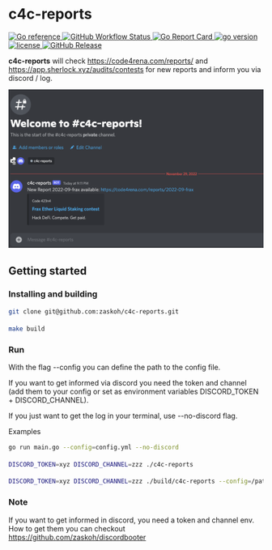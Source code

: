 # c4c-reports

<p>
    <a href="https://pkg.go.dev/github.com/zaskoh/c4c-reports">
        <img alt="Go reference" src="https://img.shields.io/badge/reference-grey?style=flat-square&logo=Go">
    </a>
    <a href="https://github.com/zaskoh/c4c-reports/actions/workflows/test.yml">
        <img alt="GitHub Workflow Status" src="https://github.com/zaskoh/c4c-reports/workflows/Test/badge.svg?style=flat-square">
    </a>
    <a href="https://goreportcard.com/report/github.com/zaskoh/c4c-reports">
        <img alt="Go Report Card" src="https://img.shields.io/badge/go%20report-A+-brightgreen.svg?style=flat-square">
    </a>
    <a href="https://github.com/zaskoh/c4c-reports/blob/main/go.mod">
        <img alt="go version" src="https://img.shields.io/github/go-mod/go-version/zaskoh/c4c-reports?style=flat-square&logo=Go">
    </a>
    <a href="https://github.com/zaskoh/c4c-reports/blob/main/LICENSE">
        <img alt="license" src="https://img.shields.io/github/license/zaskoh/c4c-reports?style=flat-square">
    </a>
    <a href="https://github.com/zaskoh/c4c-reports/releases">
        <img alt="GitHub Release" src="https://img.shields.io/github/v/release/zaskoh/c4c-reports?style=flat-square&include_prereleases&sort=semver">
    </a>
</p>

**c4c-reports** will check https://code4rena.com/reports/ and https://app.sherlock.xyz/audits/contests for new reports and inform you via discord / log.

![discord message](/img/discord-info.png)

## Getting started

### Installing and building
```bash
git clone git@github.com:zaskoh/c4c-reports.git

make build
```

### Run
With the flag --config you can define the path to the config file.  

If you want to get informed via discord you need the token and channel (add them to your config or set as environment variables DISCORD_TOKEN + DISCORD_CHANNEL).

If you just want to get the log in your terminal, use --no-discord flag.

Examples
```bash
go run main.go --config=config.yml --no-discord

DISCORD_TOKEN=xyz DISCORD_CHANNEL=zzz ./c4c-reports

DISCORD_TOKEN=xyz DISCORD_CHANNEL=zzz ./build/c4c-reports --config=/path/to/config.yml
```

### Note
If you want to get informed in discord, you need a token and channel env. How to get them you can checkout https://github.com/zaskoh/discordbooter 
